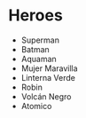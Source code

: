 # Heroes

* Superman
* Batman
* Aquaman
* Mujer Maravilla
* Linterna Verde
* Robin
* Volcán Negro
* Atomico
